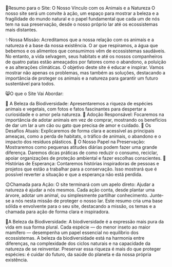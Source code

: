 🐶Resumo para o Site: O Nosso Vínculo com os Animais e a Natureza
O nosso site será um convite à ação, um espaço para mostrar a beleza e a fragilidade do mundo natural e o papel fundamental que cada um de nós tem na sua preservação, desde o nosso próprio lar até os ecossistemas mais distantes.

✨Nossa Missão:
Acreditamos que a nossa relação com os animais e a natureza é a base da nossa existência. O ar que respiramos, a água que bebemos e os alimentos que consumimos vêm de ecossistemas saudáveis. No entanto, a vida selvagem, seus habitats e até os nossos companheiros de quatro patas estão ameaçados por fatores como o abandono, a poluição e as alterações climáticas.
O objetivo deste site é educar e inspirar. Vamos mostrar não apenas os problemas, mas também as soluções, destacando a importância de proteger os animais e a natureza para garantir um futuro sustentável para todos.

😸O que o Site Vai Abordar:

 A Beleza da Biodiversidade: Apresentaremos a riqueza de espécies animais e vegetais, com fotos e fatos fascinantes para despertar a curiosidade e o amor pela natureza.
 Adoção Responsável: Focaremos na importância de adotar animais em vez de comprar, mostrando os benefícios de dar um lar a um cão ou gato que precisa de amor e cuidado.
 Os Desafios Atuais: Explicaremos de forma clara e acessível as principais ameaças, como a perda de habitats, o tráfico de animais, o abandono e o impacto dos resíduos plásticos.
 O Nosso Papel na Preservação: Mostraremos como pequenas atitudes diárias podem fazer uma grande diferença. Daremos dicas práticas de como reduzir o consumo, reciclar, apoiar organizações de proteção ambiental e fazer escolhas conscientes.
 Histórias de Esperança: Contaremos histórias inspiradoras de pessoas e projetos que estão a trabalhar para a conservação. Isso mostrará que é possível reverter a situação e que a esperança não está perdida.

😉Chamada para Ação:
O site terminará com um apelo direto: Ajudar a natureza é ajudar a nós mesmos. Cada ação conta, desde plantar uma árvore, adotar um animal, ou simplesmente partilhar conhecimento. Junte-se a nós nesta missão de proteger o nosso lar.
Este resumo cria uma base sólida e envolvente para o seu site, destacando a missão, os temas e a chamada para ação de forma clara e inspiradora.

🌱A Beleza da Biodiversidade: A biodiversidade é a expressão mais pura da vida em sua forma plural.
Cada espécie — do menor inseto ao maior mamífero — desempenha um papel essencial no equilíbrio dos ecossistemas.
A beleza da biodiversidade está na harmonia entre diferenças, na complexidade dos ciclos naturais e na capacidade da natureza de se reinventar.
Preservar essa riqueza é mais do que proteger espécies: é cuidar do futuro, da saúde do planeta e da nossa própria existência.
